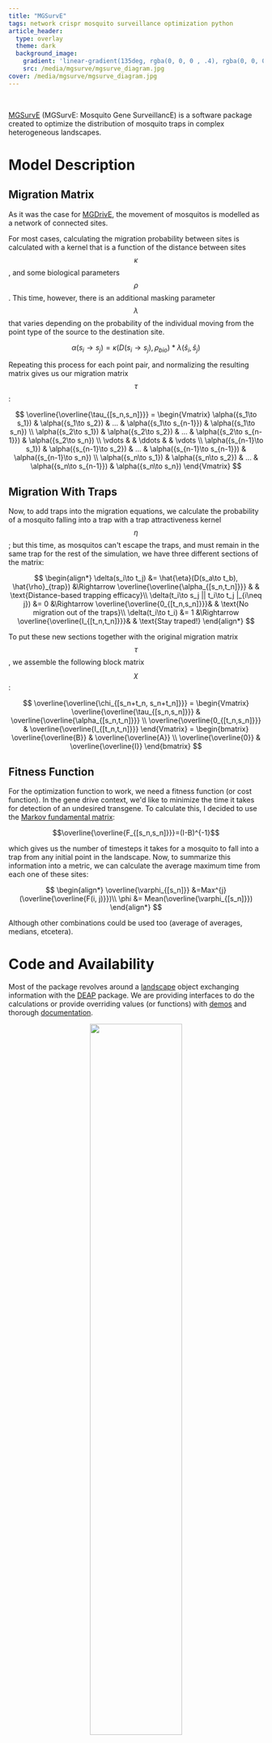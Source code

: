 ```yaml
---
title: "MGSurvE"
tags: network crispr mosquito surveillance optimization python
article_header:
  type: overlay
  theme: dark
  background_image:
    gradient: 'linear-gradient(135deg, rgba(0, 0, 0 , .4), rgba(0, 0, 0, .4))'
    src: /media/mgsurve/mgsurve_diagram.jpg
cover: /media/mgsurve/mgsurve_diagram.jpg
---
```


<br>

[MGSurvE](https://github.com/Chipdelmal/MGSurvE) (MGSurvE: Mosquito Gene SurveillancE) is a software package created to optimize the distribution of mosquito traps in complex heterogeneous landscapes.

<!--more-->

# Model Description


## Migration Matrix

As it was the case for [MGDrivE](2017-07-01-MGDrivE.html), the movement of mosquitos is modelled as a network of connected sites. 

For most cases, calculating the migration probability between sites is calculated with a kernel that is a function of the distance between sites $$\kappa$$, and some biological parameters $$\rho$$.
This time, however, there is an additional masking parameter $$\lambda$$ that varies depending on the probability of the individual moving from the point type of the source to the destination site.

$$\alpha(s_i\to s_j)= \kappa(D(s_i\to s_j), \rho_{bio}) * \lambda(\hat{s}_i, \hat{s}_j)$$	

Repeating this process for each point pair, and normalizing the resulting matrix gives us our migration matrix $$\tau$$:

$$
  \overline{\overline{\tau_{[s_n,s_n]}}} = 
    \begin{Vmatrix}
      \alpha({s_1\to s_1}) & \alpha({s_1\to s_2}) & ... & \alpha({s_1\to s_{n-1}}) & \alpha({s_1\to s_n}) \\
      \alpha({s_2\to s_1}) & \alpha({s_2\to s_2}) & ... & \alpha({s_2\to s_{n-1}}) & \alpha({s_2\to s_n}) \\
      \vdots  &  & \ddots  &  & \vdots  \\
      \alpha({s_{n-1}\to s_1}) & \alpha({s_{n-1}\to s_2}) & ... & \alpha({s_{n-1}\to s_{n-1}}) & \alpha({s_{n-1}\to s_n}) \\
      \alpha({s_n\to s_1}) & \alpha({s_n\to s_2}) & ... & \alpha({s_n\to s_{n-1}}) & \alpha({s_n\to s_n})
    \end{Vmatrix}
$$	

## Migration With Traps

Now, to add traps into the migration equations, we calculate the probability of a mosquito falling into a trap with a trap attractiveness kernel $$\eta$$; but this time, as mosquitos can't escape the traps, and must remain in the same trap for the rest of the simulation, we have three different sections of the matrix:

$$
  \begin{align*} 
    \delta(s_i\to t_j) &= \hat{\eta}(D(s_a\to t_b), \hat{\rho}_{trap}) &\Rightarrow \overline{\overline{\alpha_{[s_n,t_n]}}} & & \text{Distance-based trapping efficacy}\\
    \delta(t_i\to s_j || t_i\to t_j |_{i\neq j}) &= 0 &\Rightarrow \overline{\overline{0_{[t_n,s_n]}}}& & \text{No migration out of the traps}\\
    \delta(t_i\to t_i) &= 1  &\Rightarrow  \overline{\overline{I_{[t_n,t_n]}}}& & \text{Stay traped!}
  \end{align*}
$$

To put these new sections together with the original migration matrix $$\tau$$, we assemble the following block matrix $$\chi$$:

$$
    \overline{\overline{\chi_{[s_n+t_n, s_n+t_n]}}} =
      \begin{Vmatrix}
        \overline{\overline{\tau_{[s_n,s_n]}}}  &  \overline{\overline{\alpha_{[s_n,t_n]}}}  \\
        \overline{\overline{0_{[t_n,s_n]}}}     &  \overline{\overline{I_{[t_n,t_n]}}}
                    \end{Vmatrix} =
        \begin{bmatrix}
          \overline{\overline{B}}  &  \overline{\overline{A}} \\
          \overline{\overline{0}}  &  \overline{\overline{I}}
        \end{bmatrix}
$$


##  Fitness Function

For the optimization function to work, we need a fitness function (or cost function). In the gene drive context, we'd like to minimize the time it takes for detection of an undesired transgene. To calculate this, I decided to use the [Markov fundamental matrix](https://math.libretexts.org/Bookshelves/Applied_Mathematics/Applied_Finite_Mathematics_(Sekhon_and_Bloom)/10%3A_Markov_Chains/10.04%3A_Absorbing_Markov_Chains):

$$\overline{\overline{F_{[s_n,s_n]}}}=(I-B)^{-1}$$

which gives us the number of timesteps it takes for a mosquito to fall into a trap from any initial point in the landscape. Now, to summarize this information into a metric, we can calculate the average maximum time from each one of these sites:

$$
  \begin{align*} 
                    \overline{\varphi_{[s_n]}} &=Max^{j}(\overline{\overline{F(i, j)}})\\
                    \phi &= Mean(\overline{\varphi_{[s_n]}})
  \end{align*} 
$$

Although other combinations could be used too (average of averages, medians, etcetera).

# Code and Availability

Most of the package revolves around a [landscape](https://chipdelmal.github.io/MGSurvE/build/html/MGSurvE.html#MGSurvE.landscape.Landscape) object exchanging information with the [DEAP](https://deap.readthedocs.io/en/master/) package. We are providing interfaces to do the calculations or provide overriding values (or functions) with [demos](https://chipdelmal.github.io/MGSurvE/build/html/landscapeCreation.html) and thorough [documentation](https://chipdelmal.github.io/MGSurvE/build/html/index.html).


<center><img src="https://chipdelmal.github.io/MGSurvE/build/html/_images/demo_updatedLandscape.jpg" style="width:60%;"></center>

[MGSurvE](https://github.com/Chipdelmal/MGSurvE) can be installed in its current development state from [pypi](https://pypi.org/project/MGSurvE/):

```bash
pip install MGSurvE
``` 


# Youtube Playlist

<center><iframe width="560" height="315" src="https://www.youtube.com/embed/videoseries?list=PLRzY6w7pvIWrOSwOlu_MXbOr14wx9xuwT" title="YouTube video player" frameborder="0" allow="accelerometer; autoplay; clipboard-write; encrypted-media; gyroscope; picture-in-picture" allowfullscreen></iframe></center>


